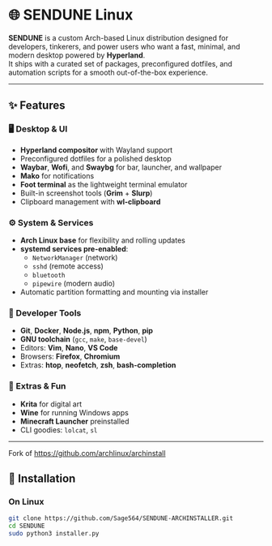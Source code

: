 # 🌐 SENDUNE Linux

**SENDUNE** is a custom Arch-based Linux distribution designed for developers, tinkerers, and power users who want a fast, minimal, and modern desktop powered by **Hyperland**.  
It ships with a curated set of packages, preconfigured dotfiles, and automation scripts for a smooth out-of-the-box experience.

---

## ✨ Features

### 🖥️ Desktop & UI
- **Hyperland compositor** with Wayland support  
- Preconfigured dotfiles for a polished desktop  
- **Waybar**, **Wofi**, and **Swaybg** for bar, launcher, and wallpaper  
- **Mako** for notifications  
- **Foot terminal** as the lightweight terminal emulator  
- Built-in screenshot tools (**Grim** + **Slurp**)  
- Clipboard management with **wl-clipboard**  

### ⚙️ System & Services
- **Arch Linux base** for flexibility and rolling updates  
- **systemd services pre-enabled**:  
  - `NetworkManager` (network)  
  - `sshd` (remote access)  
  - `bluetooth`  
  - `pipewire` (modern audio)  
- Automatic partition formatting and mounting via installer  

### 🧰 Developer Tools
- **Git**, **Docker**, **Node.js**, **npm**, **Python**, **pip**  
- **GNU toolchain** (`gcc`, `make`, `base-devel`)  
- Editors: **Vim**, **Nano**, **VS Code**  
- Browsers: **Firefox**, **Chromium**  
- Extras: **htop**, **neofetch**, **zsh**, **bash-completion**  

### 🎨 Extras & Fun
- **Krita** for digital art  
- **Wine** for running Windows apps  
- **Minecraft Launcher** preinstalled  
- CLI goodies: `lolcat`, `sl`  

---

Fork of https://github.com/archlinux/archinstall

## 🚀 Installation

### On Linux
```bash
git clone https://github.com/Sage564/SENDUNE-ARCHINSTALLER.git
cd SENDUNE
sudo python3 installer.py

